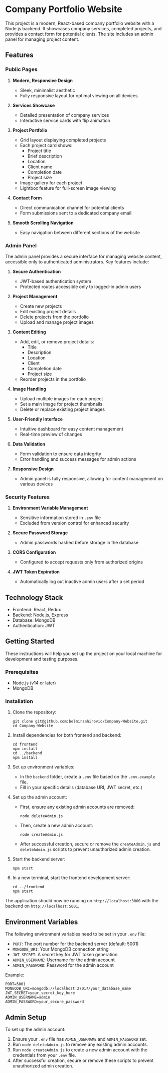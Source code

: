 # Company Portfolio Website

This project is a modern, React-based company portfolio website with a Node.js backend. It showcases company services, completed projects, and provides a contact form for potential clients. The site includes an admin panel for managing project content.

## Features

### Public Pages

1. **Modern, Responsive Design**
   - Sleek, minimalist aesthetic
   - Fully responsive layout for optimal viewing on all devices

2. **Services Showcase**
   - Detailed presentation of company services
   - Interactive service cards with flip animation

3. **Project Portfolio**
   - Grid layout displaying completed projects
   - Each project card shows:
     - Project title
     - Brief description
     - Location
     - Client name
     - Completion date
     - Project size
   - Image gallery for each project
   - Lightbox feature for full-screen image viewing

4. **Contact Form**
   - Direct communication channel for potential clients
   - Form submissions sent to a dedicated company email

5. **Smooth Scrolling Navigation**
   - Easy navigation between different sections of the website

### Admin Panel

The admin panel provides a secure interface for managing website content, accessible only to authenticated administrators. Key features include:

1. **Secure Authentication**
   - JWT-based authentication system
   - Protected routes accessible only to logged-in admin users

2. **Project Management**
   - Create new projects
   - Edit existing project details
   - Delete projects from the portfolio
   - Upload and manage project images

3. **Content Editing**
   - Add, edit, or remove project details:
     - Title
     - Description
     - Location
     - Client
     - Completion date
     - Project size
   - Reorder projects in the portfolio

4. **Image Handling**
   - Upload multiple images for each project
   - Set a main image for project thumbnails
   - Delete or replace existing project images

5. **User-Friendly Interface**
   - Intuitive dashboard for easy content management
   - Real-time preview of changes

6. **Data Validation**
   - Form validation to ensure data integrity
   - Error handling and success messages for admin actions

7. **Responsive Design**
   - Admin panel is fully responsive, allowing for content management on various devices

### Security Features

1. **Environment Variable Management**
   - Sensitive information stored in `.env` file
   - Excluded from version control for enhanced security

2. **Secure Password Storage**
   - Admin passwords hashed before storage in the database

3. **CORS Configuration**
   - Configured to accept requests only from authorized origins

4. **JWT Token Expiration**
   - Automatically log out inactive admin users after a set period

## Technology Stack

- Frontend: React, Redux
- Backend: Node.js, Express
- Database: MongoDB
- Authentication: JWT

## Getting Started

These instructions will help you set up the project on your local machine for development and testing purposes.

### Prerequisites

- Node.js (v14 or later)
- MongoDB

### Installation

1. Clone the repository:
   ```
   git clone git@github.com:belmirzahirovic/Company-Website.git
   cd Company-Website
   ```

2. Install dependencies for both frontend and backend:
   ```
   cd frontend
   npm install
   cd ../backend
   npm install
   ```

3. Set up environment variables:
   - In the `backend` folder, create a `.env` file based on the `.env.example` file.
   - Fill in your specific details (database URI, JWT secret, etc.)

4. Set up the admin account:
   - First, ensure any existing admin accounts are removed:
     ```
     node deleteAdmin.js
     ```
   - Then, create a new admin account:
     ```
     node createAdmin.js
     ```
   - After successful creation, secure or remove the `createAdmin.js` and `deleteAdmin.js` scripts to prevent unauthorized admin creation.

5. Start the backend server:
   ```
   npm start
   ```

6. In a new terminal, start the frontend development server:
   ```
   cd ../frontend
   npm start
   ```

The application should now be running on `http://localhost:3000` with the backend on `http://localhost:5001`.

## Environment Variables

The following environment variables need to be set in your `.env` file:

- `PORT`: The port number for the backend server (default: 5001)
- `MONGODB_URI`: Your MongoDB connection string
- `JWT_SECRET`: A secret key for JWT token generation
- `ADMIN_USERNAME`: Username for the admin account
- `ADMIN_PASSWORD`: Password for the admin account

Example:
```
PORT=5001
MONGODB_URI=mongodb://localhost:27017/your_database_name
JWT_SECRET=your_secret_key_here
ADMIN_USERNAME=admin
ADMIN_PASSWORD=your_secure_password
```

## Admin Setup

To set up the admin account:

1. Ensure your `.env` file has `ADMIN_USERNAME` and `ADMIN_PASSWORD` set.
2. Run `node deleteAdmin.js` to remove any existing admin accounts.
3. Run `node createAdmin.js` to create a new admin account with the credentials from your `.env` file.
4. After successful creation, secure or remove these scripts to prevent unauthorized admin creation.
